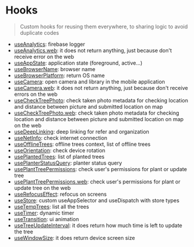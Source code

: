 # Hooks

> Custom hooks for reusing them everywhere, to sharing logic to avoid duplicate codes


- [useAnalytics](./useAnalytics.ts): firebase logger
- [useAnalytics.web](./useAnalytics.web.ts): it does not return anything, just because don't receive error on the web
- [useAppState](./useAppState.ts): application state (foreground, active...)
- [useBrowserName](./useBrowserName.ts): browser name
- [useBrowserPlatform](./useBrowserPlatform.ts): return OS name
- [useCamera](./useCamera.ts): open camera and library in the mobile application
- [useCamera.web](./useCamera.web.ts): it does not return anything, just because don't receive errors on the web
- [useCheckTreePhoto](./useCheckTreePhoto.ts): check taken photo metadata for checking location and distance between picture and submitted location on map
- [useCheckTreePhoto.web](./useCheckTreePhoto.web.ts): check taken photo metadata for checking location and distance between picture and submitted location on map on the web
- [useDeepLinking](./useDeepLinking.ts): deep linking for refer and organization
- [useNetInfo](./useNetInfo.ts): check internet connection
- [useOfflineTrees](./useOfflineTrees.tsx): offline trees context, list of offline trees
- [useOrientation](./useOrientation.ts): check device rotation
- [usePlantedTrees](./usePlantedTrees.ts): list of planted trees
- [usePlanterStatusQuery](./usePlanterStatusQuery.ts): planter status query
- [usePlantTreePermissions](./usePlantTreePermissions.ts): check user's permissions for plant or update tree
- [usePlantTreePermissions.web](./usePlantTreePermissions.web.ts): check user's permissions for plant or update tree on the web
- [useRefocusEffect](./useRefocusEffect.ts): refocus on screens
- [useStore](./useStore.ts): custom useAppSelector and useDispatch with store types
- [useTempTrees](./useTempTrees.ts): list all the trees
- [useTimer](./useTimer.ts): dynamic timer
- [useTransition](./useTransition.ts): ui animation
- [useTreeUpdateInterval](./useTreeUpdateInterval.ts): it does return how much time is left to update the tree
- [useWindowSize](./useWindowSize.ts): it does return device screen size

